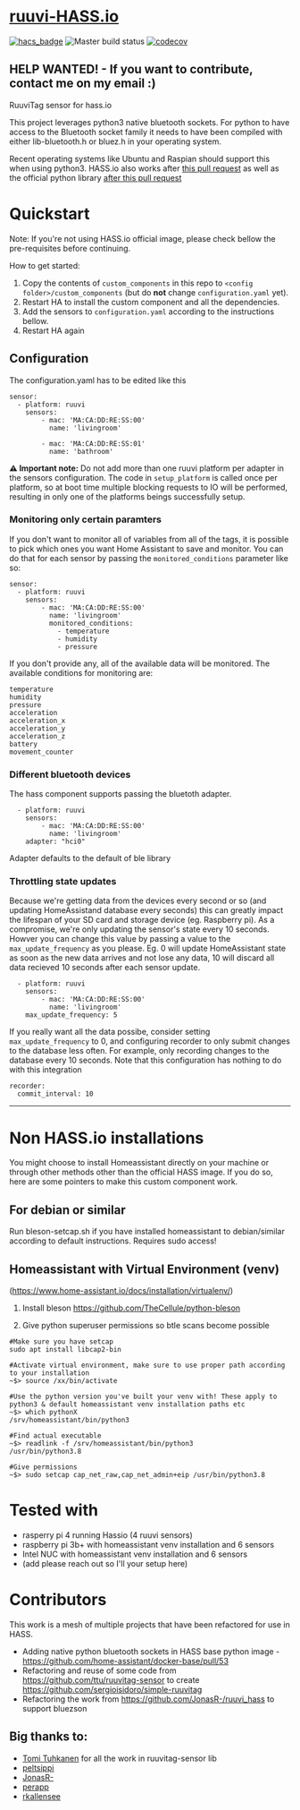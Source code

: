 # [ruuvi-HASS.io](https://github.com/ruuvi-friends/ruuvi-hass.io)

[![hacs_badge](https://img.shields.io/badge/HACS-Default-orange.svg)](https://github.com/custom-components/hacs)
![Master build status](https://github.com/ruuvi-friends/ruuvi-hass.io/actions/workflows/tests.yml/badge.svg?branch=master)
[![codecov](https://codecov.io/gh/ruuvi-friends/ruuvi-hass.io/branch/master/graph/badge.svg?token=6KFMONWBYC)](https://codecov.io/gh/ruuvi-friends/ruuvi-hass.io)

## HELP WANTED! - If you want to contribute, contact me on my email :)

RuuviTag sensor for hass.io

This project leverages python3 native bluetooth sockets. For python to have access to the Bluetooth socket family it needs to have been compiled with either lib-bluetooth.h or bluez.h in your operating system.

Recent operating systems like Ubuntu and Raspian should support this when using python3. HASS.io also works after [this pull request](https://github.com/home-assistant/docker-base/pull/53) as well as the official python library [after this pull request](https://github.com/docker-library/python/pull/445)


# Quickstart

Note: If you're not using HASS.io official image, please check bellow the pre-requisites before continuing.

How to get started:

1. Copy the contents of `custom_components` in this repo to `<config folder>/custom_components` (but do **not** change `configuration.yaml` yet).
2. Restart HA to install the custom component and all the dependencies.
3. Add the sensors to `configuration.yaml` according to the instructions bellow.
4. Restart HA again

## Configuration

The configuration.yaml has to be edited like this
```
sensor:
  - platform: ruuvi
    sensors:
        - mac: 'MA:CA:DD:RE:SS:00'
          name: 'livingroom'
        
        - mac: 'MA:CA:DD:RE:SS:01'
          name: 'bathroom'
```

**⚠️ Important note:** Do not add more than one ruuvi platform per adapter in the sensors configuration. 
The code in `setup_platform` is called once per platform, so at boot time multiple blocking requests to IO will be performed, 
resulting in only one of the platforms beings successfully setup.

### Monitoring only certain paramters
If you don't want to monitor all of variables from all of the tags, it is possible to pick which ones you want Home Assistant to save and monitor. You can do that for each sensor by passing the `monitored_conditions` parameter like so:

```
sensor:
  - platform: ruuvi
    sensors:
        - mac: 'MA:CA:DD:RE:SS:00'
          name: 'livingroom'
          monitored_conditions:
            - temperature
            - humidity
            - pressure
```
If you don't provide any, all of the available data will be monitored. The available conditions for monitoring are:
```
temperature
humidity
pressure
acceleration
acceleration_x
acceleration_y
acceleration_z
battery
movement_counter
```

### Different bluetooth devices
The hass component supports passing the bluetoth adapter.
```
  - platform: ruuvi
    sensors:
        - mac: 'MA:CA:DD:RE:SS:00'
          name: 'livingroom'
    adapter: "hci0"
```
Adapter defaults to the default of ble library

### Throttling state updates
Because we're getting data from the devices every second or so (and updating HomeAssistand database every seconds) this can greatly impact the lifespan of your SD card and storage device (eg. Raspberry pi). As a compromise, we're only updating the sensor's state every 10 seconds. Howver you can change this value by passing a value to the `max_update_frequency` as you please. Eg. 0 will update HomeAssistant state as soon as the new data arrives and not lose any data, 10 will discard all data recieved 10 seconds after each sensor update.

```
  - platform: ruuvi
    sensors:
        - mac: 'MA:CA:DD:RE:SS:00'
          name: 'livingroom'
    max_update_frequency: 5
```

If you really want all the data possibe, consider setting `max_update_frequency` to 0, and configuring recorder to only submit changes to the database less often. For example, only recording changes to the database every 10 seconds. Note that this configuration has nothing to do with this integration
```
recorder:
  commit_interval: 10
```

---
# Non HASS.io installations
You might choose to install Homeassistant directly on your machine or through other methods other than the official HASS image. If you do so, here are some pointers to make this custom component work.

## For debian or similar
Run bleson-setcap.sh if you have installed homeassistant to debian/similar according to default instructions. Requires sudo access!
## Homeassistant with Virtual Environment (venv)
(https://www.home-assistant.io/docs/installation/virtualenv/)

1. Install bleson https://github.com/TheCellule/python-bleson

2. Give python superuser permissions so btle scans become possible
```
#Make sure you have setcap
sudo apt install libcap2-bin

#Activate virtual environment, make sure to use proper path according to your installation
~$> source /xx/bin/activate

#Use the python version you've built your venv with! These apply to python3 & default homeassistant venv installation paths etc
~$> which pythonX 
/srv/homeassistant/bin/python3

#Find actual executable
~$> readlink -f /srv/homeassistant/bin/python3
/usr/bin/python3.8 

#Give permissions
~$> sudo setcap cap_net_raw,cap_net_admin+eip /usr/bin/python3.8
```

# Tested with
* rasperry pi 4 running Hassio (4 ruuvi sensors)
* raspberry pi 3b+ with homeassistant venv installation and 6 sensors
* Intel NUC with homeassistant venv installation and 6 sensors
* (add please reach out so I'll your setup here)

# Contributors 
This work is a mesh of multiple projects that have been refactored for use in HASS.

- Adding native python bluetooth sockets in HASS base python image - https://github.com/home-assistant/docker-base/pull/53
- Refactoring and reuse of some code from https://github.com/ttu/ruuvitag-sensor to create https://github.com/sergioisidoro/simple-ruuvitag
- Refactoring the work from https://github.com/JonasR-/ruuvi_hass to support bluezson

## Big thanks to:
* [Tomi Tuhkanen](https://github.com/ttu) for all the work in ruuvitag-sensor lib
* [peltsippi](https://github.com/peltsippi)
* [JonasR-](https://github.com/JonasR-)
* [perapp](https://github.com/perapp)
* [rkallensee](https://github.com/rkallensee)
